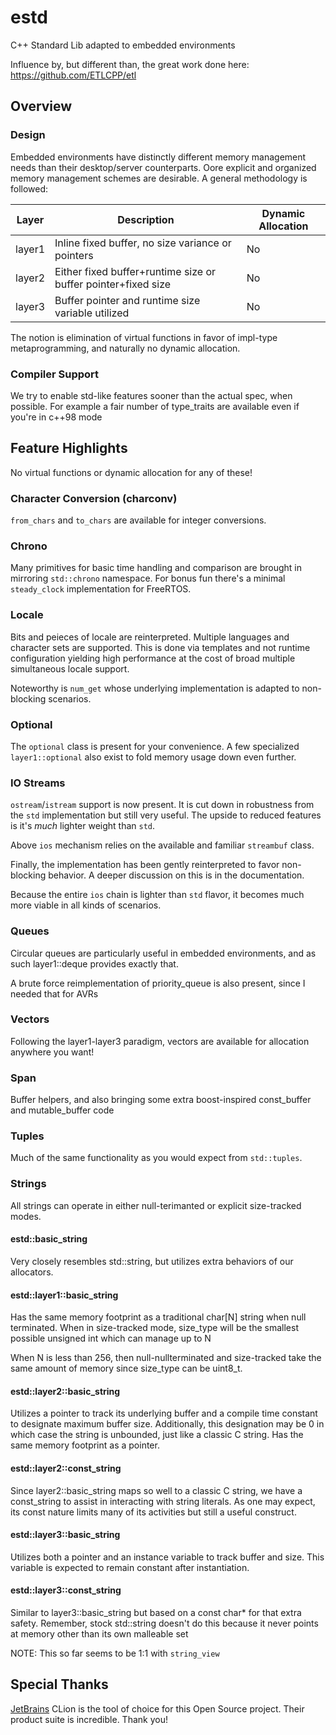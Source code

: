 # estd

C++ Standard Lib adapted to embedded environments

Influence by, but different than, the great work done here: https://github.com/ETLCPP/etl

## Overview

### Design

Embedded environments have distinctly different memory management needs
than their desktop/server counterparts.  Oore explicit and organized memory
management schemes are desirable.  A general methodology is followed:

| Layer   |   Description   | Dynamic Allocation
| -----   |   ------------- | -
| layer1  | Inline fixed buffer, no size variance or pointers | No
| layer2  | Either fixed buffer+runtime size or buffer pointer+fixed size | No
| layer3  | Buffer pointer and runtime size variable utilized | No

The notion is elimination of virtual functions in favor of impl-type metaprogramming, and naturally no dynamic allocation.

### Compiler Support

We try to enable std-like features sooner than the actual spec, when possible.
For example a fair number of type_traits are available even if you're in c++98 mode

## Feature Highlights

No virtual functions or dynamic allocation for any of these!

### Character Conversion (charconv)

`from_chars` and `to_chars` are available for integer conversions.

### Chrono

Many primitives for basic time handling and comparison are brought in mirroring `std::chrono` namespace.
For bonus fun there's a minimal `steady_clock` implementation for FreeRTOS.

### Locale

Bits and peieces of locale are reinterpreted.  Multiple languages and character sets are supported.  This is
done via templates and not runtime configuration yielding high performance at the cost of broad multiple simultaneous locale support.

Noteworthy is `num_get` whose underlying implementation is adapted to non-blocking scenarios.

### Optional

The `optional` class is present for your convenience.  A few specialized `layer1::optional` also exist to fold memory usage down even further.

### IO Streams

`ostream`/`istream` support is now present.  It is cut down in robustness from the `std` implementation but still very useful.  The upside to reduced features is it's *much* lighter weight than `std`.

Above `ios` mechanism relies on the available and familiar `streambuf` class.

Finally, the implementation has been gently reinterpreted to favor non-blocking behavior.  A deeper discussion on this is in the documentation.

Because the entire `ios` chain is lighter than `std` flavor, it becomes much more viable in all kinds of scenarios.

### Queues

Circular queues are particularly useful in embedded environments, and as such layer1::deque provides exactly that.

A brute force reimplementation of priority_queue is also present, since I needed that for AVRs

### Vectors

Following the layer1-layer3 paradigm, vectors are available for allocation anywhere you want!

### Span

Buffer helpers, and also bringing some extra boost-inspired const_buffer and
mutable_buffer code

### Tuples

Much of the same functionality as you would expect from `std::tuples`.

### Strings

All strings can operate in either null-terimanted or explicit size-tracked modes.  

#### estd::basic_string

Very closely resembles std::string, but utilizes extra behaviors of our allocators.

#### estd::layer1::basic_string

Has the same memory footprint as a traditional char[N] string when null terminated.
When in size-tracked mode, size_type will be the smallest possible unsigned int which
can manage up to N

When N is less than 256, then null-nullterminated and size-tracked
take the same amount of memory since size_type can be uint8_t.

#### estd::layer2::basic_string

Utilizes a pointer to track its underlying buffer and a compile time constant
to designate maximum buffer size.  Additionally, this designation may be 0
in which case the string is unbounded, just like a classic C string.  Has
the same memory footprint as a pointer.

#### estd::layer2::const_string

Since layer2::basic_string maps so well to a classic C string, we have a const_string
to assist in interacting with string literals.  As one may expect, its const nature
limits many of its activities but still a useful construct.

#### estd::layer3::basic_string

Utilizes both a pointer and an instance variable to track buffer and size.
This variable is expected to remain constant after instantiation.

#### estd::layer3::const_string

Similar to layer3::basic_string but based on a const char* for that extra
safety.  Remember, stock std::string doesn't do this because it never points
at memory other than its own malleable set

NOTE: This so far seems to be 1:1 with `string_view`

## Special Thanks

[JetBrains](https://jetbrains.com?from=estdlib) CLion is the tool of choice for this Open Source project.  Their product suite is incredible.  Thank you!

